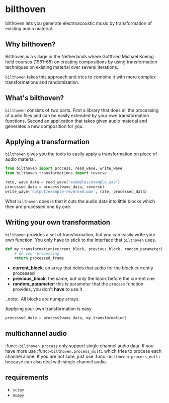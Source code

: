 bilthoven
=========

bilthoven lets you generate electroacoustic music by transformation of existing audio material.



Why bilthoven?
--------------

Bilthoven is a village in the Netherlands where Gottfried Michael Koenig held courses (1961-65) on creating compositions by using transformation techniques on existing material over several iterations.

``bilthoven`` takes this approach and tries to combine it with more complex transformations and randomization.


What's bilthoven?
-----------------

``bilthoven`` consists of two parts. First a library that does all the processing of audio files and can be easily extended by your own transformation functions. Second an application that takes given audio material and generates a new composition for you.


Applying a transformation
-------------------------

``bilthoven`` gives you the tools to easily apply a transformation on piece of audio material.

```python
from bilthoven import process, read_wave, write_wave
from bilthoven.transformations import reverse

rate, wave_data = read_wave('examples/example.wav')
processed_data = process(wave_data, reverse)
write_wave('output/example-reversed.wav', rate, processed_data)
```

What ``bilthoven`` does is that it cuts the audio data into little blocks which then are processed one by one.


Writing your own transformation
-------------------------------

``bilthoven`` provides a set of transformation, but you can easily write your own function. You only have to stick to the interface that ``bilthoven`` uses.

```python
def my_transformation(current_block, previous_block, random_parameter):
    # do your processing
    return processed_frame
```
* **current_block**: an array that holds that audio for the block currently processed
* **previous_block**: the same, but only the block before the current one
* **random_parameter**: this is parameter that the ``process`` function provides, you don't **have** to use it

..note::
   All blocks are numpy arrays.
   

Applying your own transformation is easy

```python
processed_data = process(wave_data, my_transformation)
```

multichannel audio
------------------

:func:`~bilthoven.process` only support single channel audio data. If you have more use :func:`~bilthoven.process_multi` which tries to process each channel alone.
If you are not sure, just use :func:`~bilthoven.process_multi` because can also deal with single channel audio.

requirements
------------

* ``scipy``
* ``numpy``